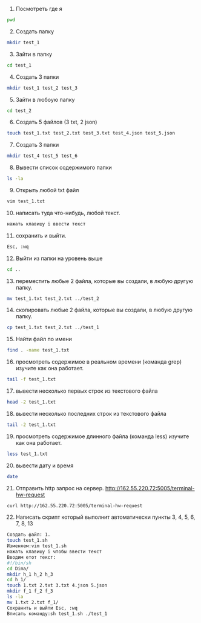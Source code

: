 1) Посмотреть где я
```bash
pwd
```
2) Создать папку
```bash
mkdir test_1
```
3) Зайти в папку
```bash
cd test_1
```
4) Создать 3 папки
```bash
mkdir test_1 test_2 test_3
```
5) Зайти в любоую папку
```bash
cd test_2
```
6) Создать 5 файлов (3 txt, 2 json)
```bash
touch test_1.txt test_2.txt test_3.txt test_4.json test_5.json
```
7) Создать 3 папки
```bash
mkdir test_4 test_5 test_6
```
8) Вывести список содержимого папки
```bash
ls -la
```
9) Открыть любой txt файл
```bash
vim test_1.txt
```
10) написать туда что-нибудь, любой текст.
```bash
нажать клавишу i ввести текст
```

11)  сохранить и выйти.
```bash
Esc, :wq
```

12) Выйти из папки на уровень выше
```bash
cd ..
```
13) переместить любые 2 файла, которые вы создали, в любую другую папку.
```bash
mv test_1.txt test_2.txt ../test_2
```
14) скопировать любые 2 файла, которые вы создали, в любую другую папку.
```bash
cp test_1.txt test_2.txt ../test_1
```
15) Найти файл по имени
```bash
find . -name test_1.txt
```
16) просмотреть содержимое в реальном времени (команда grep) изучите как она работает.
```bash
tail -f test_1.txt
```
17) вывести несколько первых строк из текстового файла
```bash
head -2 test_1.txt
```
18) вывести несколько последних строк из текстового файла
```bash
tail -2 test_1.txt
```
19) просмотреть содержимое длинного файла (команда less) изучите как она работает.
```bash
less test_1.txt
```
20) вывести дату и время
```bash
date
```
21) Отправить http запрос на сервер.
http://162.55.220.72:5005/terminal-hw-request
```bash
curl http://162.55.220.72:5005/terminal-hw-request
```
22) Написать скрипт который выполнит автоматически пункты 3, 4, 5, 6, 7, 8, 13
```bash
Создать файл: 1.
touch test_1.sh
Изменяем:vim test_1.sh
нажать клавишу i чтобы ввести текст
Вводим етот текст:
#!/bin/sh 
cd Dima/
mkdir h_1 h_2 h_3
cd h_1/
touch 1.txt 2.txt 3.txt 4.json 5.json
mkdir f_1 f_2 f_3
ls -la
mv 1.txt 2.txt f_1/
Сохранить и выйти Esc, :wq
Вписать команду:sh test_1.sh ./test_1
```